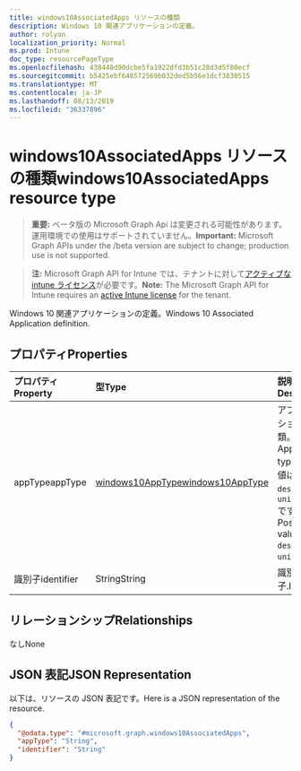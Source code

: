 ```yaml
---
title: windows10AssociatedApps リソースの種類
description: Windows 10 関連アプリケーションの定義。
author: rolyon
localization_priority: Normal
ms.prod: Intune
doc_type: resourcePageType
ms.openlocfilehash: 438448d90dcbe5fa1922dfd3b51c28d3d5f80ecf
ms.sourcegitcommit: b5425ebf648572569b032ded5b56e1dcf3830515
ms.translationtype: MT
ms.contentlocale: ja-JP
ms.lasthandoff: 08/13/2019
ms.locfileid: "36337896"
---
```

# <a name="windows10associatedapps-resource-type"></a><span data-ttu-id="8d9ff-103">windows10AssociatedApps リソースの種類</span><span class="sxs-lookup"><span data-stu-id="8d9ff-103">windows10AssociatedApps resource type</span></span>

> <span data-ttu-id="8d9ff-104">**重要:** ベータ版の Microsoft Graph Api は変更される可能性があります。運用環境での使用はサポートされていません。</span><span class="sxs-lookup"><span data-stu-id="8d9ff-104">**Important:** Microsoft Graph APIs under the /beta version are subject to change; production use is not supported.</span></span>

> <span data-ttu-id="8d9ff-105">**注:** Microsoft Graph API for Intune では、テナントに対して[アクティブな intune ライセンス](https://go.microsoft.com/fwlink/?linkid=839381)が必要です。</span><span class="sxs-lookup"><span data-stu-id="8d9ff-105">**Note:** The Microsoft Graph API for Intune requires an [active Intune license](https://go.microsoft.com/fwlink/?linkid=839381) for the tenant.</span></span>

<span data-ttu-id="8d9ff-106">Windows 10 関連アプリケーションの定義。</span><span class="sxs-lookup"><span data-stu-id="8d9ff-106">Windows 10 Associated Application definition.</span></span>

## <a name="properties"></a><span data-ttu-id="8d9ff-107">プロパティ</span><span class="sxs-lookup"><span data-stu-id="8d9ff-107">Properties</span></span>
|<span data-ttu-id="8d9ff-108">プロパティ</span><span class="sxs-lookup"><span data-stu-id="8d9ff-108">Property</span></span>|<span data-ttu-id="8d9ff-109">型</span><span class="sxs-lookup"><span data-stu-id="8d9ff-109">Type</span></span>|<span data-ttu-id="8d9ff-110">説明</span><span class="sxs-lookup"><span data-stu-id="8d9ff-110">Description</span></span>|
|:---|:---|:---|
|<span data-ttu-id="8d9ff-111">appType</span><span class="sxs-lookup"><span data-stu-id="8d9ff-111">appType</span></span>|[<span data-ttu-id="8d9ff-112">windows10AppType</span><span class="sxs-lookup"><span data-stu-id="8d9ff-112">windows10AppType</span></span>](../resources/intune-deviceconfig-windows10apptype.md)|<span data-ttu-id="8d9ff-113">アプリケーションの種類。</span><span class="sxs-lookup"><span data-stu-id="8d9ff-113">Application type.</span></span> <span data-ttu-id="8d9ff-114">可能な値は、`desktop`、`universal` です。</span><span class="sxs-lookup"><span data-stu-id="8d9ff-114">Possible values are: `desktop`, `universal`.</span></span>|
|<span data-ttu-id="8d9ff-115">識別子</span><span class="sxs-lookup"><span data-stu-id="8d9ff-115">identifier</span></span>|<span data-ttu-id="8d9ff-116">String</span><span class="sxs-lookup"><span data-stu-id="8d9ff-116">String</span></span>|<span data-ttu-id="8d9ff-117">識別子.</span><span class="sxs-lookup"><span data-stu-id="8d9ff-117">Identifier.</span></span>|

## <a name="relationships"></a><span data-ttu-id="8d9ff-118">リレーションシップ</span><span class="sxs-lookup"><span data-stu-id="8d9ff-118">Relationships</span></span>
<span data-ttu-id="8d9ff-119">なし</span><span class="sxs-lookup"><span data-stu-id="8d9ff-119">None</span></span>

## <a name="json-representation"></a><span data-ttu-id="8d9ff-120">JSON 表記</span><span class="sxs-lookup"><span data-stu-id="8d9ff-120">JSON Representation</span></span>
<span data-ttu-id="8d9ff-121">以下は、リソースの JSON 表記です。</span><span class="sxs-lookup"><span data-stu-id="8d9ff-121">Here is a JSON representation of the resource.</span></span>
<!-- {
  "blockType": "resource",
  "@odata.type": "microsoft.graph.windows10AssociatedApps"
}
-->
``` json
{
  "@odata.type": "#microsoft.graph.windows10AssociatedApps",
  "appType": "String",
  "identifier": "String"
}
```



